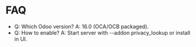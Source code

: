 # FAQ

- Q: Which Odoo version? A: 16.0 (OCA/OCB packaged).
- Q: How to enable? A: Start server with --addon privacy_lookup or install in UI.
